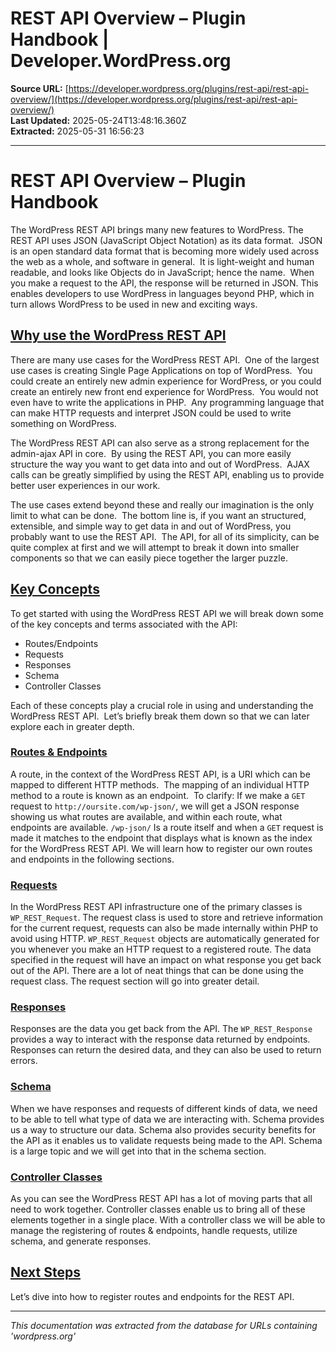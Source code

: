 # REST API Overview – Plugin Handbook | Developer.WordPress.org

**Source URL:** [https://developer.wordpress.org/plugins/rest-api/rest-api-overview/](https://developer.wordpress.org/plugins/rest-api/rest-api-overview/)  
**Last Updated:** 2025-05-24T13:48:16.360Z  
**Extracted:** 2025-05-31 16:56:23

---

# REST API Overview – Plugin Handbook

The WordPress REST API brings many new features to WordPress. The REST API uses JSON (JavaScript Object Notation) as its data format.  JSON is an open standard data format that is becoming more widely used across the web as a whole, and software in general.  It is light-weight and human readable, and looks like Objects do in JavaScript; hence the name.  When you make a request to the API, the response will be returned in JSON. This enables developers to use WordPress in languages beyond PHP, which in turn allows WordPress to be used in new and exciting ways.

## [Why use the WordPress REST API](#why-use-the-wordpress-rest-api)

There are many use cases for the WordPress REST API.  One of the largest use cases is creating Single Page Applications on top of WordPress.  You could create an entirely new admin experience for WordPress, or you could create an entirely new front end experience for WordPress.  You would not even have to write the applications in PHP.  Any programming language that can make HTTP requests and interpret JSON could be used to write something on WordPress.

The WordPress REST API can also serve as a strong replacement for the admin-ajax API in core.  By using the REST API, you can more easily structure the way you want to get data into and out of WordPress.  AJAX calls can be greatly simplified by using the REST API, enabling us to provide better user experiences in our work.

The use cases extend beyond these and really our imagination is the only limit to what can be done.  The bottom line is, if you want an structured, extensible, and simple way to get data in and out of WordPress, you probably want to use the REST API.  The API, for all of its simplicity, can be quite complex at first and we will attempt to break it down into smaller components so that we can easily piece together the larger puzzle.

## [Key Concepts](#key-concepts)

To get started with using the WordPress REST API we will break down some of the key concepts and terms associated with the API:

*   Routes/Endpoints
*   Requests
*   Responses
*   Schema
*   Controller Classes

Each of these concepts play a crucial role in using and understanding the WordPress REST API.  Let’s briefly break them down so that we can later explore each in greater depth.

### [Routes & Endpoints](#routes-endpoints)

A route, in the context of the WordPress REST API, is a URI which can be mapped to different HTTP methods.  The mapping of an individual HTTP method to a route is known as an endpoint.  To clarify: If we make a `GET` request to `http://oursite.com/wp-json/`, we will get a JSON response showing us what routes are available, and within each route, what endpoints are available. `/wp-json/` Is a route itself and when a `GET` request is made it matches to the endpoint that displays what is known as the index for the WordPress REST API. We will learn how to register our own routes and endpoints in the following sections.

### [Requests](#requests)

In the WordPress REST API infrastructure one of the primary classes is `WP_REST_Request`. The request class is used to store and retrieve information for the current request, requests can also be made internally within PHP to avoid using HTTP. `WP_REST_Request` objects are automatically generated for you whenever you make an HTTP request to a registered route. The data specified in the request will have an impact on what response you get back out of the API. There are a lot of neat things that can be done using the request class. The request section will go into greater detail.

### [Responses](#responses)

Responses are the data you get back from the API. The `WP_REST_Response` provides a way to interact with the response data returned by endpoints. Responses can return the desired data, and they can also be used to return errors.

### [Schema](#schema)

When we have responses and requests of different kinds of data, we need to be able to tell what type of data we are interacting with. Schema provides us a way to structure our data. Schema also provides security benefits for the API as it enables us to validate requests being made to the API. Schema is a large topic and we will get into that in the schema section.

### [Controller Classes](#controller-classes)

As you can see the WordPress REST API has a lot of moving parts that all need to work together. Controller classes enable us to bring all of these elements together in a single place. With a controller class we will be able to manage the registering of routes & endpoints, handle requests, utilize schema, and generate responses.

## [Next Steps](#next-steps)

Let’s dive into how to register routes and endpoints for the REST API.

---

*This documentation was extracted from the database for URLs containing 'wordpress.org'*
